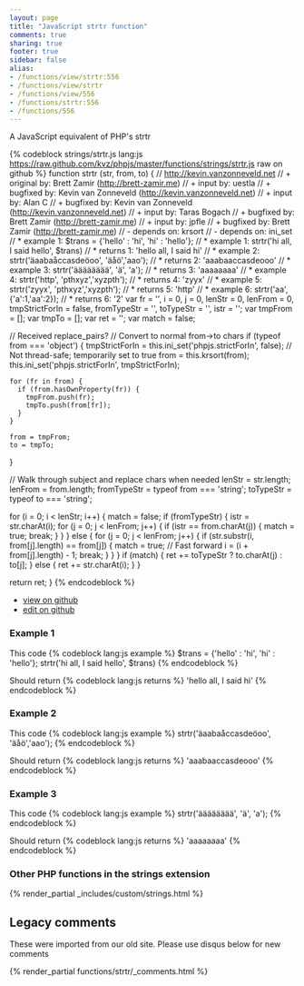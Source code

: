```yaml
---
layout: page
title: "JavaScript strtr function"
comments: true
sharing: true
footer: true
sidebar: false
alias:
- /functions/view/strtr:556
- /functions/view/strtr
- /functions/view/556
- /functions/strtr:556
- /functions/556
---
```

<!-- Generated by Rakefile:build -->
A JavaScript equivalent of PHP's strtr

{% codeblock strings/strtr.js lang:js https://raw.github.com/kvz/phpjs/master/functions/strings/strtr.js raw on github %}
function strtr (str, from, to) {
  // http://kevin.vanzonneveld.net
  // +   original by: Brett Zamir (http://brett-zamir.me)
  // +      input by: uestla
  // +   bugfixed by: Kevin van Zonneveld (http://kevin.vanzonneveld.net)
  // +      input by: Alan C
  // +   bugfixed by: Kevin van Zonneveld (http://kevin.vanzonneveld.net)
  // +      input by: Taras Bogach
  // +   bugfixed by: Brett Zamir (http://brett-zamir.me)
  // +      input by: jpfle
  // +   bugfixed by: Brett Zamir (http://brett-zamir.me)
  // -   depends on: krsort
  // -   depends on: ini_set
  // *     example 1: $trans = {'hello' : 'hi', 'hi' : 'hello'};
  // *     example 1: strtr('hi all, I said hello', $trans)
  // *     returns 1: 'hello all, I said hi'
  // *     example 2: strtr('äaabaåccasdeöoo', 'äåö','aao');
  // *     returns 2: 'aaabaaccasdeooo'
  // *     example 3: strtr('ääääääää', 'ä', 'a');
  // *     returns 3: 'aaaaaaaa'
  // *     example 4: strtr('http', 'pthxyz','xyzpth');
  // *     returns 4: 'zyyx'
  // *     example 5: strtr('zyyx', 'pthxyz','xyzpth');
  // *     returns 5: 'http'
  // *     example 6: strtr('aa', {'a':1,'aa':2});
  // *     returns 6: '2'
  var fr = '',
    i = 0,
    j = 0,
    lenStr = 0,
    lenFrom = 0,
    tmpStrictForIn = false,
    fromTypeStr = '',
    toTypeStr = '',
    istr = '';
  var tmpFrom = [];
  var tmpTo = [];
  var ret = '';
  var match = false;

  // Received replace_pairs?
  // Convert to normal from->to chars
  if (typeof from === 'object') {
    tmpStrictForIn = this.ini_set('phpjs.strictForIn', false); // Not thread-safe; temporarily set to true
    from = this.krsort(from);
    this.ini_set('phpjs.strictForIn', tmpStrictForIn);

    for (fr in from) {
      if (from.hasOwnProperty(fr)) {
        tmpFrom.push(fr);
        tmpTo.push(from[fr]);
      }
    }

    from = tmpFrom;
    to = tmpTo;
  }

  // Walk through subject and replace chars when needed
  lenStr = str.length;
  lenFrom = from.length;
  fromTypeStr = typeof from === 'string';
  toTypeStr = typeof to === 'string';

  for (i = 0; i < lenStr; i++) {
    match = false;
    if (fromTypeStr) {
      istr = str.charAt(i);
      for (j = 0; j < lenFrom; j++) {
        if (istr == from.charAt(j)) {
          match = true;
          break;
        }
      }
    } else {
      for (j = 0; j < lenFrom; j++) {
        if (str.substr(i, from[j].length) == from[j]) {
          match = true;
          // Fast forward
          i = (i + from[j].length) - 1;
          break;
        }
      }
    }
    if (match) {
      ret += toTypeStr ? to.charAt(j) : to[j];
    } else {
      ret += str.charAt(i);
    }
  }

  return ret;
}
{% endcodeblock %}

 - [view on github](https://github.com/kvz/phpjs/blob/master/functions/strings/strtr.js)
 - [edit on github](https://github.com/kvz/phpjs/edit/master/functions/strings/strtr.js)

### Example 1
This code
{% codeblock lang:js example %}
$trans = {'hello' : 'hi', 'hi' : 'hello'};
strtr('hi all, I said hello', $trans)
{% endcodeblock %}

Should return
{% codeblock lang:js returns %}
'hello all, I said hi'
{% endcodeblock %}

### Example 2
This code
{% codeblock lang:js example %}
strtr('äaabaåccasdeöoo', 'äåö','aao');
{% endcodeblock %}

Should return
{% codeblock lang:js returns %}
'aaabaaccasdeooo'
{% endcodeblock %}

### Example 3
This code
{% codeblock lang:js example %}
strtr('ääääääää', 'ä', 'a');
{% endcodeblock %}

Should return
{% codeblock lang:js returns %}
'aaaaaaaa'
{% endcodeblock %}


### Other PHP functions in the strings extension
{% render_partial _includes/custom/strings.html %}
## Legacy comments
These were imported from our old site. Please use disqus below for new comments
<div style="overflow-y: scroll; max-height: 500px;">
{% render_partial functions/strtr/_comments.html %}
</div>
